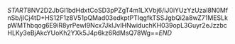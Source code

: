 $START$8NV2D2JbGl1bdHdxtCoSD3pPZgT4m1LXVbj6/iJ0iYUzYzUzal8N0MfnSb/jlCj4tD+HS12F1z8V51pQMad03edkptPTIqgfkTSSJgbQi2a8wZ71MESLkpWMThbqog6E9iR8yrPewI9Ncx7JklJvIHNwiduchKH039opL3Guyr2eJzzbcHLKy3eBjAkcYUoKh2YXk5J4p6kz6RdMsQ78Wg==$END$